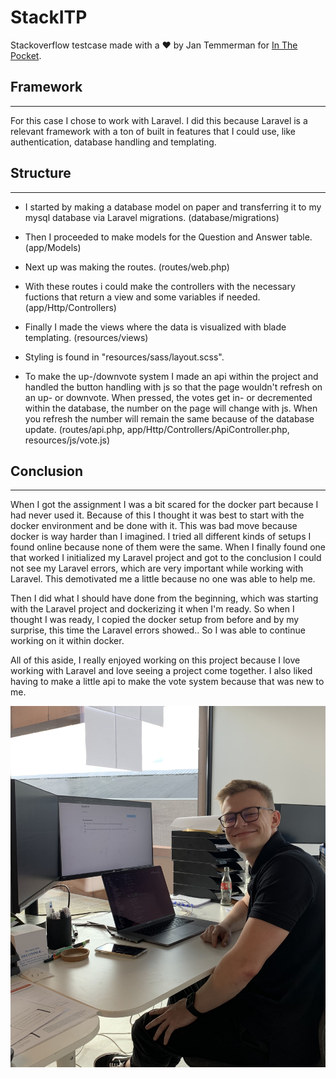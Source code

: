 # StackITP
Stackoverflow testcase made with a :heart: by Jan Temmerman for [In The Pocket](https://inthepocket.com/).
## Framework
---
For this case I chose to work with Laravel. I did this because Laravel is a relevant framework with a ton of built in features that I could use, like authentication, database handling and templating. 

## Structure
---
- I started by making a database model on paper and transferring it to my mysql database via Laravel migrations. (database/migrations)

- Then I proceeded to make models for the Question and Answer table. (app/Models)

- Next up was making the routes. (routes/web.php)

- With these routes i could make the controllers with the necessary fuctions that return a view and some variables if needed. (app/Http/Controllers)

- Finally I made the views where the data is visualized with blade templating. (resources/views)

- Styling is found in "resources/sass/layout.scss".

- To make the up-/downvote system I made an api within the project and handled the button handling with js so that the page wouldn't refresh on an up- or downvote. When pressed, the votes get in- or decremented within the database, the number on the page will change with js. When you refresh the number will remain the same because of the database update. (routes/api.php, app/Http/Controllers/ApiController.php, resources/js/vote.js)

## Conclusion
---
When I got the assignment I was a bit scared for the docker part because I had never used it. Because of this I thought it was best to start with the docker environment and be done with it. This was bad move because docker is way harder than I imagined. I tried all different kinds of setups I found online because none of them were the same. When I finally found one that worked I initialized my Laravel project and got to the conclusion I could not see my Laravel errors, which are very important while working with Laravel. This demotivated me a little because no one was able to help me.

Then I did what I should have done from the beginning, which was starting with the Laravel project and dockerizing it when I'm ready. So when I thought I was ready, I copied the docker setup from before and by my surprise, this time the Laravel errors showed.. So I was able to continue working on it within docker. 

All of this aside, I really enjoyed working on this project because I love working with Laravel and love seeing a project come together. I also liked having to make a little api to make the vote system because that was new to me.

![A happy developer](https://github.com/gdm-1718-jantemme/stackITP/blob/master/storage/Readme/Images/jan.JPG)
